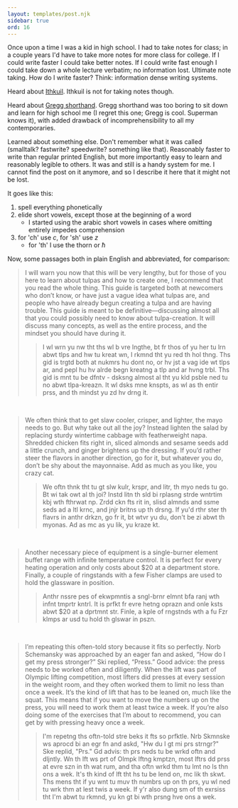 ```yaml
---
layout: templates/post.njk
sidebar: true
ord: 16
---
```

Once upon a time I was a kid in high school. I had to take notes for class; in a couple years I'd have to take more notes for more class for college. If I could write faster I could take better notes. If I could write fast enough I could take down a whole lecture verbatim; no information lost. Ultimate note taking. How do I write faster? Think: information dense writing systems.

Heard about [Ithkuil](http://www.ithkuil.net/). Ithkuil is not for taking notes though.

Heard about [Gregg shorthand](https://en.wikipedia.org/wiki/Gregg_shorthand). Gregg shorthand was too boring to sit down and learn for high school me (I regret this one; Gregg is cool. Superman knows it), with added drawback of incomprehensibility to all my contemporaries.

Learned about something else. Don't remember what it was called (smalltalk? fastwrite? speedwrite? something like that). Reasonably faster to write than regular printed English, but more importantly easy to learn and reasonably legible to others. It was and still is a handy system for me. I cannot find the post on it anymore, and so I describe it here that it might not be lost.

It goes like this:
  1. spell everything phonetically
  2. elide short vowels, except those at the beginning of a word
      - I started using the arabic short vowels in cases where omitting entirely impedes comprehension
  3. for 'ch' use *c*, for 'sh' use *z*
      - for 'th' I use the thorn or *ħ* 

Now, some passages both in plain English and abbreviated, for comparison:

>I will warn you now that this will be very lengthy, but for those of you here to learn about tulpas and how to create one, I recommend that you read the whole thing. This guide is targeted both at newcomers who don’t know, or have just a vague idea what tulpas are, and people who have already begun creating a tulpa and are having trouble. This guide is meant to be definitive—discussing almost all that you could possibly need to know about tulpa-creation. It will discuss many concepts, as well as the entire process, and the mindset you should have during it.
>
>>I wl wrn yu nw tht ths wl b vre lngthe, bt fr thos of yu her tu lrn abwt tlps and hw tu kreat wn, I rkmnd tht yu red th hol thng. Ths gid is trgtd both at nukmrs hu dont no, or hv jst a vag ide wt tlps ar, and pepl hu hv alrde begn kreatng a tlp and ar hvng trbl. Ths gid is mnt tu be dfntv - dsksng almost al tht yu kld psble ned tu no abwt tlpa-kreazn. It wl dsks mne knspts, as wl as th entir prss, and th mindst yu zd hv drng it.

<br>

>We often think that to get slaw cooler, crisper, and lighter, the mayo needs to go. But why take out all the joy? Instead lighten the salad by replacing sturdy wintertime cabbage with featherweight napa. Shredded chicken fits right in, sliced almonds and sesame seeds add a little crunch, and ginger brightens up the dressing. If you’d rather steer the flavors in another direction, go for it, but whatever you do, don’t be shy about the mayonnaise. Add as much as you like, you crazy cat.
>
>>We oftn thnk tht tu gt slw kulr, krspr, and litr, th myo neds tu go. Bt wi tak owt al th joi? Instd litn th sld bi rplasng strde wntrtim kbj wth fthrwat np. Zrdd ckn fts rit in, slisd almnds and ssme seds ad a ltl krnc, and jnjr britns up th drsng. If yu'd rthr ster th flavrs in anthr drkzn, go fr it, bt wtvr yu du, don't be zi abwt th myonas. Ad as mc as yu lik, yu kraze kt.

<br>

>Another necessary piece of equipment is a single-burner element buffet range with infinite temperature control. It is perfect for every heating operation and only costs about $20 at a department store. Finally, a couple of ringstands with a few Fisher clamps are used to hold the glassware in position.
>
>>Anthr nssre pes of ekwpmntis a sngl-brnr elmnt bfa ranj wth infnt tmprtr kntrl. It is prfkt fr evre hetng oprazn and onle ksts abwt $20 at a dprtmnt str. Finle, a kple of rngstnds wth a fu Fzr klmps ar usd tu hold th glswar in pszn.

<br>

>I’m repeating this often-told story because it fits so perfectly. Norb Schemansky was approached by an eager fan and asked, “How do I get my press stronger?” Ski replied, “Press.” Good advice: the press needs to be worked often and diligently. When the lift was part of Olympic lifting competition, most lifters did presses at every session in the weight room, and they often worked them to limit no less than once a week. It’s the kind of lift that has to be leaned on, much like the squat. This means that if you want to move the numbers up on the press, you will need to work them at least twice a week. If you’re also doing some of the exercises that I’m about to recommend, you can get by with pressing heavy once a week.
>
>>I'm repetng ths oftn-told stre beks it fts so prfktle. Nrb Skmnske ws aprocd bi an egr fn and askd, "Hw du I gt mi prs strngr?" Ske replid, "Prs." Gd advis: th prs neds tu be wrkd oftn and dljntly. Wn th lft ws prt of Olmpk lftng kmptzn, most lftrs dd prss at evre szn in th wat rum, and tha oftn wrkd thm tu lmt no ls thn ons a wek. It's th kind of lft tht hs tu be lend on, mc lik th skwt. Ths mens tht if yu wnt tu muv th numbrs up on th prs, yu wl ned tu wrk thm at lest twis a week. If y'r also dung sm of th exrsiss tht I'm abwt tu rkmnd, yu kn gt bi wth prsng hve ons a wek.
